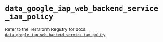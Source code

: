 # `data_google_iap_web_backend_service_iam_policy`

Refer to the Terraform Registry for docs: [`data_google_iap_web_backend_service_iam_policy`](https://registry.terraform.io/providers/hashicorp/google-beta/5.29.1/docs/data-sources/google_iap_web_backend_service_iam_policy).
